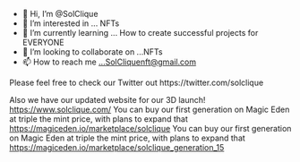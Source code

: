 - 👋 Hi, I’m @SolClique
- 👀 I’m interested in ... NFTs
- 🌱 I’m currently learning ... How to create successful projects for EVERYONE
- 💞️ I’m looking to collaborate on ...NFTs
- 📫 How to reach me ...SolCliquenft@gmail.com

<!---
SolClique/SolClique is a ✨ special ✨ repository because its `README.md` (this file) appears on your GitHub profile.
You can click the Preview link to take a look at your changes.
---> Please feel free to check our Twitter out https://twitter.com/solclique
Also we have our updated website for our 3D launch! https://www.solclique.com/
You can buy our first generation on Magic Eden at triple the mint price, with plans to expand that https://magiceden.io/marketplace/solclique
You can buy our first generation on Magic Eden at triple the mint price, with plans to expand that https://magiceden.io/marketplace/solclique_generation_15
